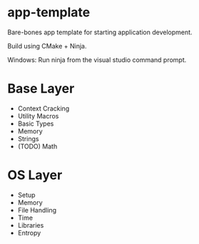 # app-template
Bare-bones app template for starting application development.

Build using CMake + Ninja.

Windows: Run ninja from the visual studio command prompt.

# Base Layer

* Context Cracking
* Utility Macros
* Basic Types
* Memory
* Strings
* (TODO) Math

# OS Layer

* Setup
* Memory
* File Handling
* Time
* Libraries
* Entropy
